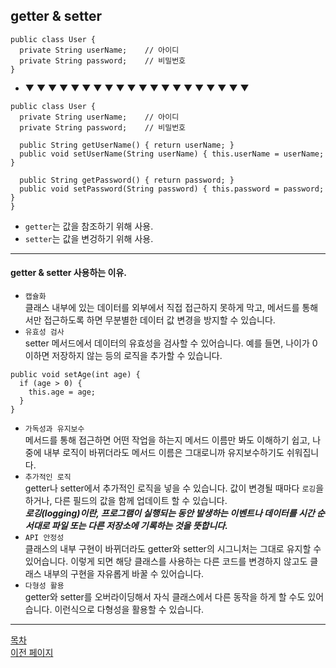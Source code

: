 ## getter & setter


```
public class User {
  private String userName;    // 아이디
  private String password;    // 비밀번호
}
```

- ▼ ▼ ▼ ▼ ▼ ▼ ▼ ▼ ▼ ▼ ▼ ▼ ▼ ▼ ▼ ▼ ▼ ▼ ▼ ▼

```
public class User {
  private String userName;    // 아이디
  private String password;    // 비밀번호

  public String getUserName() { return userName; }
  public void setUserName(String userName) { this.userName = userName; }

  public String getPassword() { return password; }
  public void setPassword(String password) { this.password = password; }
}
```


- `getter`는 값을 참조하기 위해 사용.
- `setter`는 값을 변겅하기 위해 사용.

---
#### getter & setter 사용하는 이유.

- `캡슐화`<br> 클래스 내부에 있는 데이터를 외부에서 직접 접근하지 못하게 막고, 메서드를 통해서만 접근하도록 하면 무분별한 데이터 값 변경을 방지할 수 있습니다.
- `유효성 검사`<br>setter 메서드에서 데이터의 유효성을 검사할 수 있어습니다. 예를 들면, 나이가 0 이하면 저장하지 않는 등의 로직을 추가할 수 있습니다.

```
public void setAge(int age) {
  if (age > 0) {
    this.age = age;
  }
}
```
- `가독성과 유지보수`<br>
메서드를 통해 접근하면 어떤 작업을 하는지 메서드 이름만 봐도 이해하기 쉽고, 나중에 내부 로직이 바뀌더라도 메서드 이름은 그대로니까 유지보수하기도 쉬워집니다.
- `추가적인 로직`<br>
getter나 setter에서 추가적인 로직을 넣을 수 있습니다. 값이 변경될 때마다 `로깅`을 하거나, 다른 필드의 값을 함께 업데이트 할 수 있습니다. <br>___로깅(logging)이란, 프로그램이 실행되는 동안 발생하는 이벤트나 데이터를 시간 순서대로 파일 또는 다른 저장소에 기록하는 것을 뜻합니다.___
- `API 안정성`<br>
클래스의 내부 구현이 바뀌더라도 getter와 setter의 시그니처는 그대로 유지할 수 있어습니다. 이렇게 되면 해당 클래스를 사용하는 다른 코드를 변경하지 않고도 클래스 내부의 구현을 자유롭게 바꿀 수 있어습니다.
- `다형성 활용`<br>
getter와 setter를 오버라이딩해서 자식 클래스에서 다른 동작을 하게 할 수도 있어습니다. 이런식으로 다형성을 활용할 수 있습니다.

---
<!--목차 & 다음으로 페이지 이동-->
[목차](https://github.com/Devcurve/Java/blob/main/README.md)<br>
[이전 페이지](https://github.com/Devcurve/Java/blob/main/Markdown/constructor.md)<br>
<!--[다음 페이지](https://github.com/Devcurve/Java/blob/main/Markdown/get_set.md-->
